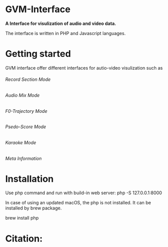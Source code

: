 # GVM-Interface
**A Interface for visulization of audio and video data.**


The interface is written in PHP and Javascript languages. 

# Getting started
GVM interface offer different interfaces for autio-video visulization such as

###### Record Section Mode


###### Audio Mix Mode

###### F0-Trajectory Mode

###### Psedo-Score Mode

###### Karaoke Mode

###### Meta Information

# Installation
Use php command and run with build-in web server:
php -S 127.0.0.1:8000

In case of using an updated macOS, the php is not installed. It can be installed by brew package.

brew install php

# Citation:





